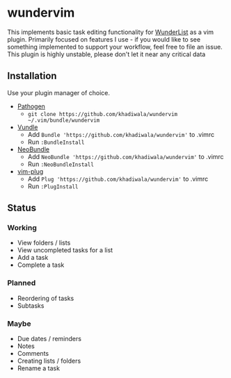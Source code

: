 # wundervim

This implements basic task editing functionality for [WunderList](http://wunderlist.com) as a vim plugin. Primarily focused on features I use - if you would like to see something implemented to support your workflow, feel free to file an issue.
This plugin is highly unstable, please don't let it near any critical data

## Installation

Use your plugin manager of choice.

- [Pathogen](https://github.com/tpope/vim-pathogen)
  - `git clone https://github.com/khadiwala/wundervim ~/.vim/bundle/wundervim`
- [Vundle](https://github.com/gmarik/vundle)
  - Add `Bundle 'https://github.com/khadiwala/wundervim'` to .vimrc
  - Run `:BundleInstall`
- [NeoBundle](https://github.com/Shougo/neobundle.vim)
  - Add `NeoBundle 'https://github.com/khadiwala/wundervim'` to .vimrc
  - Run `:NeoBundleInstall`
- [vim-plug](https://github.com/junegunn/vim-plug)
  - Add `Plug 'https://github.com/khadiwala/wundervim'` to .vimrc
  - Run `:PlugInstall`

## Status

### Working
- View folders / lists
- View uncompleted tasks for a list
- Add a task
- Complete a task

### Planned
- Reordering of tasks
- Subtasks

### Maybe
- Due dates / reminders
- Notes
- Comments
- Creating lists / folders
- Rename a task
